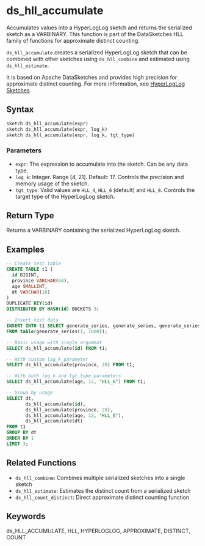 # ds_hll_accumulate

Accumulates values into a HyperLogLog sketch and returns the serialized sketch as a VARBINARY. This function is part of the DataSketches HLL family of functions for approximate distinct counting.

`ds_hll_accumulate` creates a serialized HyperLogLog sketch that can be combined with other sketches using `ds_hll_combine` and estimated using `ds_hll_estimate`.

It is based on Apache DataSketches and provides high precision for approximate distinct counting. For more information, see [HyperLogLog Sketches](https://datasketches.apache.org/docs/HLL/HllSketches.html).

## Syntax

```Haskell
sketch ds_hll_accumulate(expr)
sketch ds_hll_accumulate(expr, log_k)
sketch ds_hll_accumulate(expr, log_k, tgt_type)
```

### Parameters

- `expr`: The expression to accumulate into the sketch. Can be any data type.
- `log_k`: Integer. Range [4, 21]. Default: 17. Controls the precision and memory usage of the sketch.
- `tgt_type`: Valid values are `HLL_4`, `HLL_6` (default) and `HLL_8`. Controls the target type of the HyperLogLog sketch.

## Return Type

Returns a VARBINARY containing the serialized HyperLogLog sketch.

## Examples

```sql
-- Create test table
CREATE TABLE t1 (
  id BIGINT,
  province VARCHAR(64),
  age SMALLINT,
  dt VARCHAR(10)
)
DUPLICATE KEY(id)
DISTRIBUTED BY HASH(id) BUCKETS 3;

-- Insert test data
INSERT INTO t1 SELECT generate_series, generate_series, generate_series % 100, "2024-07-24" 
FROM table(generate_series(1, 1000));

-- Basic usage with single argument
SELECT ds_hll_accumulate(id) FROM t1;

-- With custom log_k parameter
SELECT ds_hll_accumulate(province, 20) FROM t1;

-- With both log_k and tgt_type parameters
SELECT ds_hll_accumulate(age, 12, "HLL_6") FROM t1;

-- Group by usage
SELECT dt, 
       ds_hll_accumulate(id), 
       ds_hll_accumulate(province, 20),  
       ds_hll_accumulate(age, 12, "HLL_6"), 
       ds_hll_accumulate(dt) 
FROM t1 
GROUP BY dt 
ORDER BY 1 
LIMIT 3;
```

## Related Functions

- `ds_hll_combine`: Combines multiple serialized sketches into a single sketch
- `ds_hll_estimate`: Estimates the distinct count from a serialized sketch
- `ds_hll_count_distinct`: Direct approximate distinct counting function

## Keywords

ds_HLL_ACCUMULATE, HLL, HYPERLOGLOG, APPROXIMATE, DISTINCT, COUNT
